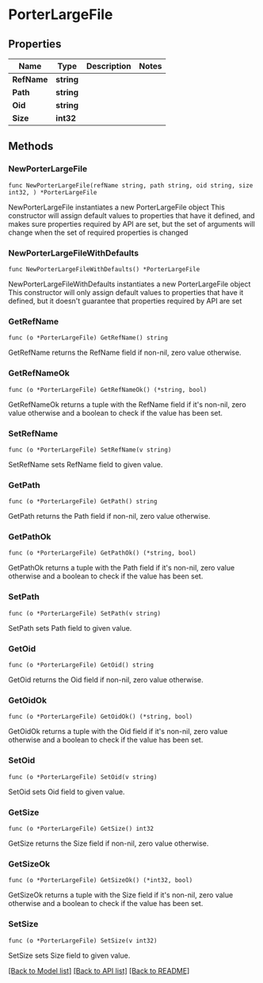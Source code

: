 # PorterLargeFile

## Properties

Name | Type | Description | Notes
------------ | ------------- | ------------- | -------------
**RefName** | **string** |  | 
**Path** | **string** |  | 
**Oid** | **string** |  | 
**Size** | **int32** |  | 

## Methods

### NewPorterLargeFile

`func NewPorterLargeFile(refName string, path string, oid string, size int32, ) *PorterLargeFile`

NewPorterLargeFile instantiates a new PorterLargeFile object
This constructor will assign default values to properties that have it defined,
and makes sure properties required by API are set, but the set of arguments
will change when the set of required properties is changed

### NewPorterLargeFileWithDefaults

`func NewPorterLargeFileWithDefaults() *PorterLargeFile`

NewPorterLargeFileWithDefaults instantiates a new PorterLargeFile object
This constructor will only assign default values to properties that have it defined,
but it doesn't guarantee that properties required by API are set

### GetRefName

`func (o *PorterLargeFile) GetRefName() string`

GetRefName returns the RefName field if non-nil, zero value otherwise.

### GetRefNameOk

`func (o *PorterLargeFile) GetRefNameOk() (*string, bool)`

GetRefNameOk returns a tuple with the RefName field if it's non-nil, zero value otherwise
and a boolean to check if the value has been set.

### SetRefName

`func (o *PorterLargeFile) SetRefName(v string)`

SetRefName sets RefName field to given value.


### GetPath

`func (o *PorterLargeFile) GetPath() string`

GetPath returns the Path field if non-nil, zero value otherwise.

### GetPathOk

`func (o *PorterLargeFile) GetPathOk() (*string, bool)`

GetPathOk returns a tuple with the Path field if it's non-nil, zero value otherwise
and a boolean to check if the value has been set.

### SetPath

`func (o *PorterLargeFile) SetPath(v string)`

SetPath sets Path field to given value.


### GetOid

`func (o *PorterLargeFile) GetOid() string`

GetOid returns the Oid field if non-nil, zero value otherwise.

### GetOidOk

`func (o *PorterLargeFile) GetOidOk() (*string, bool)`

GetOidOk returns a tuple with the Oid field if it's non-nil, zero value otherwise
and a boolean to check if the value has been set.

### SetOid

`func (o *PorterLargeFile) SetOid(v string)`

SetOid sets Oid field to given value.


### GetSize

`func (o *PorterLargeFile) GetSize() int32`

GetSize returns the Size field if non-nil, zero value otherwise.

### GetSizeOk

`func (o *PorterLargeFile) GetSizeOk() (*int32, bool)`

GetSizeOk returns a tuple with the Size field if it's non-nil, zero value otherwise
and a boolean to check if the value has been set.

### SetSize

`func (o *PorterLargeFile) SetSize(v int32)`

SetSize sets Size field to given value.



[[Back to Model list]](../README.md#documentation-for-models) [[Back to API list]](../README.md#documentation-for-api-endpoints) [[Back to README]](../README.md)


